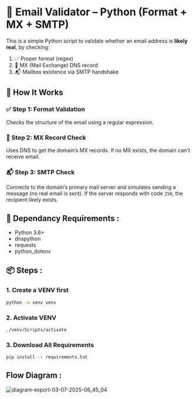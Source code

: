 # 📧 Email Validator – Python (Format + MX + SMTP)

This is a simple Python script to validate whether an email address is **likely real**, by checking:

1. ✅ Proper format (regex)
2. 📡 MX (Mail Exchange) DNS record
3. 📬 Mailbox existence via SMTP handshake

## 🚀 How It Works

### ✅ Step 1: Format Validation
Checks the structure of the email using a regular expression.

### 📡 Step 2: MX Record Check
Uses DNS to get the domain’s MX records. If no MX exists, the domain can't receive email.

### 📬 Step 3: SMTP Check
Connects to the domain’s primary mail server and simulates sending a message (no real email is sent). If the server responds with code `250`, the recipient likely exists.


## 🔧 Dependancy Requirements : 
- Python 3.6+
- dnspython
- requests
- python_dotenv

## 📦 Steps :
### 1. Create a VENV first 
```sh
python -m venv venv
```

### 2. Activate VENV 
```sh
./venv/Scripts/activate
```

### 3. Download All Requirements 
```sh
pip install -r requirements.txt
```

## Flow Diagram : 
![diagram-export-03-07-2025-06_45_04](https://github.com/user-attachments/assets/b33e7b1a-8d1d-4637-b0cc-eeab3f39a313)





